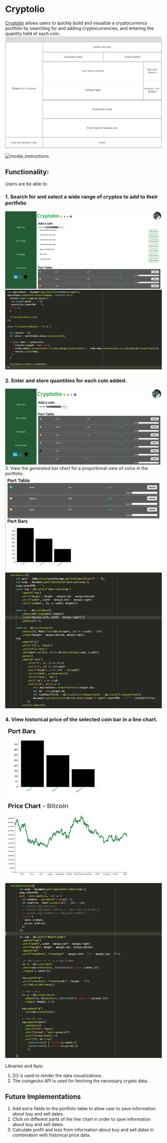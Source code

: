 <h1>Cryptolio</h1>
<a href="https://domswaby.github.io/cryptolio/" target="_blank">Cryptolio</a> allows users to quickly build and visualize a cryptocurrency portfolio by searching for and adding cryptocurrencies, and entering the quantity held of each coin. 

<img src="screenshots/cryptolio_wireframe.png" />

![modal_instructions](https://user-images.githubusercontent.com/10789682/162228527-bdf94d51-0ade-4aa5-92b4-ec85a7cb33b6.png)

<h2>Functionality:</h2>
Users are be able to: 
<h3>1. Search for and select a wide range of cryptos to add to their portfolio</h3>
<img src="screenshots/search.png" />
<img src="screenshots/filter_search_results.png" />

<h3>2. Enter and store quantities for each coin added.</h3>
<img src="screenshots/search_box.png"

 
<h3>3. View the generated bar chart for a proportional view of coins in the portfolio.</h3>
<img src="screenshots/table_and_bars.png" />
<img src="screenshots/build_bar_chart.png" />
  
<h3>4. View historical price of the selected coin bar in a line chart.</h3>
<img src="screenshots/bars_and_line.png" /> 
<img src="screenshots/build_line_chart.png" />


Libraries and Apis: 
1. D3 is used to render the data visualizations.  
2. The coingecko API is used for fetching the necessary crypto data. 

<h2>Future Implementations</h2> 

1. Add extra fields to the portfolio table to allow user to save information about buy and sell dates.
2. Click on different parts of the line chart in order to save information about buy and sell dates.  
3. Calculate profit and loss from information about buy and sell dates in combination with historical price data.

